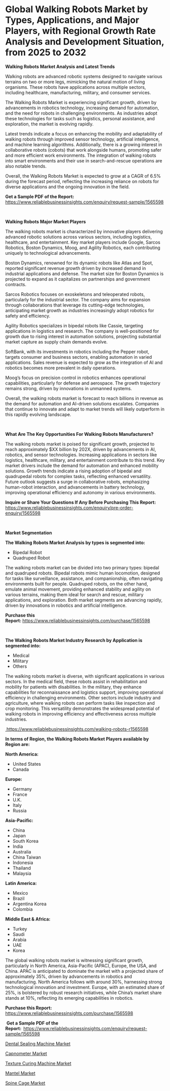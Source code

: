<p><h1>Global Walking Robots Market by Types, Applications, and Major Players, with Regional Growth Rate Analysis and Development Situation, from 2025 to 2032</h1></p><p><strong>Walking Robots Market Analysis and Latest Trends</strong></p>
<p><p>Walking robots are advanced robotic systems designed to navigate various terrains on two or more legs, mimicking the natural motion of living organisms. These robots have applications across multiple sectors, including healthcare, manufacturing, military, and consumer services. </p><p>The Walking Robots Market is experiencing significant growth, driven by advancements in robotics technology, increasing demand for automation, and the need for robots in challenging environments. As industries adopt these technologies for tasks such as logistics, personal assistance, and exploration, the market is evolving rapidly. </p><p>Latest trends indicate a focus on enhancing the mobility and adaptability of walking robots through improved sensor technology, artificial intelligence, and machine learning algorithms. Additionally, there is a growing interest in collaborative robots (cobots) that work alongside humans, promoting safer and more efficient work environments. The integration of walking robots into smart environments and their use in search-and-rescue operations are also notable trends. </p><p>Overall, the Walking Robots Market is expected to grow at a CAGR of 6.5% during the forecast period, reflecting the increasing reliance on robots for diverse applications and the ongoing innovation in the field.</p></p>
<p><strong>Get a Sample PDF of the Report:&nbsp;</strong> <a href="https://www.reliablebusinessinsights.com/enquiry/request-sample/1565598?utm_campaign=1113&utm_medium=2&utm_source=Github&utm_content=ia&utm_term=08042025&utm_id=walking-robots">https://www.reliablebusinessinsights.com/enquiry/request-sample/1565598</a></p>
<p>&nbsp;</p>
<p><strong>Walking Robots Major Market Players</strong></p>
<p><p>The walking robots market is characterized by innovative players delivering advanced robotic solutions across various sectors, including logistics, healthcare, and entertainment. Key market players include Google, Sarcos Robotics, Boston Dynamics, Moog, and Agility Robotics, each contributing uniquely to technological advancements.</p><p>Boston Dynamics, renowned for its dynamic robots like Atlas and Spot, reported significant revenue growth driven by increased demand in industrial applications and defense. The market size for Boston Dynamics is projected to expand as it capitalizes on partnerships and government contracts.</p><p>Sarcos Robotics focuses on exoskeletons and teleoperated robots, particularly for the industrial sector. The company aims for expansion through collaborations that leverage its cutting-edge technologies, anticipating market growth as industries increasingly adopt robotics for safety and efficiency.</p><p>Agility Robotics specializes in bipedal robots like Cassie, targeting applications in logistics and research. The company is well-positioned for growth due to rising interest in automation solutions, projecting substantial market capture as supply chain demands evolve.</p><p>SoftBank, with its investments in robotics including the Pepper robot, targets consumer and business sectors, enabling automation in varied applications. Sales revenue is expected to grow as the integration of AI and robotics becomes more prevalent in daily operations.</p><p>Moog’s focus on precision control in robotics enhances operational capabilities, particularly for defense and aerospace. The growth trajectory remains strong, driven by innovations in unmanned systems.</p><p>Overall, the walking robots market is forecast to reach billions in revenue as the demand for automation and AI-driven solutions escalates. Companies that continue to innovate and adapt to market trends will likely outperform in this rapidly evolving landscape.</p></p>
<p>&nbsp;</p>
<p><strong>What Are The Key Opportunities For Walking Robots Manufacturers?</strong></p>
<p><p>The walking robots market is poised for significant growth, projected to reach approximately $XX billion by 202X, driven by advancements in AI, robotics, and sensor technologies. Increasing applications in sectors like logistics, healthcare, military, and entertainment contribute to this trend. Key market drivers include the demand for automation and enhanced mobility solutions. Growth trends indicate a rising adoption of bipedal and quadrupedal robots for complex tasks, reflecting enhanced versatility. Future outlook suggests a surge in collaborative robots, emphasizing human-robot interaction, and advancements in battery technology, improving operational efficiency and autonomy in various environments.</p></p>
<p><strong>Inquire or Share Your Questions If Any Before Purchasing This Report:</strong> <a href="https://www.reliablebusinessinsights.com/enquiry/pre-order-enquiry/1565598?utm_campaign=1113&utm_medium=2&utm_source=Github&utm_content=ia&utm_term=08042025&utm_id=walking-robots">https://www.reliablebusinessinsights.com/enquiry/pre-order-enquiry/1565598</a></p>
<p>&nbsp;</p>
<p><strong>Market Segmentation</strong></p>
<p><strong>The Walking Robots Market Analysis by types is segmented into:</strong></p>
<p><ul><li>Bipedal Robot</li><li>Quadruped Robot</li></ul></p>
<p><p>The walking robots market can be divided into two primary types: bipedal and quadruped robots. Bipedal robots mimic human locomotion, designed for tasks like surveillance, assistance, and companionship, often navigating environments built for people. Quadruped robots, on the other hand, emulate animal movement, providing enhanced stability and agility on various terrains, making them ideal for search and rescue, military applications, and exploration. Both market segments are advancing rapidly, driven by innovations in robotics and artificial intelligence.</p></p>
<p><strong>Purchase this Report:&nbsp;</strong><a href="https://www.reliablebusinessinsights.com/purchase/1565598?utm_campaign=1113&utm_medium=2&utm_source=Github&utm_content=ia&utm_term=08042025&utm_id=walking-robots">https://www.reliablebusinessinsights.com/purchase/1565598</a></p>
<p>&nbsp;</p>
<p><strong>The Walking Robots Market Industry Research by Application is segmented into:</strong></p>
<p><ul><li>Medical</li><li>Military</li><li>Others</li></ul></p>
<p><p>The walking robots market is diverse, with significant applications in various sectors. In the medical field, these robots assist in rehabilitation and mobility for patients with disabilities. In the military, they enhance capabilities for reconnaissance and logistics support, improving operational efficiency in challenging environments. Other sectors include industry and agriculture, where walking robots can perform tasks like inspection and crop monitoring. This versatility demonstrates the widespread potential of walking robots in improving efficiency and effectiveness across multiple industries.</p></p>
<p><a href="https://www.reliablebusinessinsights.com/walking-robots-r1565598?utm_campaign=1113&utm_medium=2&utm_source=Github&utm_content=ia&utm_term=08042025&utm_id=walking-robots">&nbsp;https://www.reliablebusinessinsights.com/walking-robots-r1565598</a></p>
<p><strong>In terms of Region, the Walking Robots Market Players available by Region are:</strong></p>
<p>
    <p> <strong> North America: </strong>
        <ul>
            <li>United States</li>
            <li>Canada</li>
        </ul>
        </p> 
    <p> <strong> Europe: </strong>
        <ul>
            <li>Germany</li>
            <li>France</li>
            <li>U.K.</li>
            <li>Italy</li>
            <li>Russia</li>
        </ul>
        </p> 
    <p> <strong> Asia-Pacific: </strong>
        <ul>
            <li>China</li>
            <li>Japan</li>
            <li>South Korea</li>
            <li>India</li>
            <li>Australia</li>
            <li>China Taiwan</li>
            <li>Indonesia</li>
            <li>Thailand</li>
            <li>Malaysia</li>
        </ul>
        </p> 
    <p> <strong> Latin America: </strong>
        <ul>
            <li>Mexico</li>
            <li>Brazil</li>
            <li>Argentina Korea</li>
            <li>Colombia</li>
        </ul>
        </p> 
    <p> <strong> Middle East & Africa: </strong>
        <ul>
            <li>Turkey</li>
            <li>Saudi</li>
            <li>Arabia</li>
            <li>UAE</li>
            <li>Korea</li>
        </ul>
    </p>
    </p>
<p><p>The global walking robots market is witnessing significant growth, particularly in North America, Asia-Pacific (APAC), Europe, the USA, and China. APAC is anticipated to dominate the market with a projected share of approximately 35%, driven by advancements in robotics and manufacturing. North America follows with around 30%, harnessing strong technological innovation and investment. Europe, with an estimated share of 25%, is bolstered by robust research initiatives, while China’s market share stands at 10%, reflecting its emerging capabilities in robotics.</p></p>
<p><strong>Purchase this Report: </strong><a href="https://www.reliablebusinessinsights.com/purchase/1565598?utm_campaign=1113&utm_medium=2&utm_source=Github&utm_content=ia&utm_term=08042025&utm_id=walking-robots">https://www.reliablebusinessinsights.com/purchase/1565598</a></p>
<p>&nbsp;<strong>Get a Sample PDF of the Report:&nbsp;&nbsp;</strong><a href="https://www.reliablebusinessinsights.com/enquiry/request-sample/1565598?utm_campaign=1113&utm_medium=2&utm_source=Github&utm_content=ia&utm_term=08042025&utm_id=walking-robots">https://www.reliablebusinessinsights.com/enquiry/request-sample/1565598</a></p>
<p><strong></strong></p>
<p><p><a href="https://www.linkedin.com/pulse/projected-cagr-131-report-dental-sealing-machine-market-hv9bc?utm_campaign=1113&utm_medium=2&utm_source=Github&utm_content=ia&utm_term=08042025&utm_id=walking-robots">Dental Sealing Machine Market</a></p><p><a href="https://www.linkedin.com/pulse/data-global-capnometer-markets-share-size-growth-opportunity-iuoef?utm_campaign=1113&utm_medium=2&utm_source=Github&utm_content=ia&utm_term=08042025&utm_id=walking-robots">Capnometer Market</a></p><p><a href="https://github.com/mafeasavzal/Market-Research-Report-List-1/blob/main/texture-curing-machine-market.md?utm_campaign=1113&utm_medium=2&utm_source=Github&utm_content=ia&utm_term=08042025&utm_id=walking-robots">Texture Curing Machine Market</a></p><p><a href="https://github.com/seemagarbeha/Market-Research-Report-List-1/blob/main/mantel-market.md?utm_campaign=1113&utm_medium=2&utm_source=Github&utm_content=ia&utm_term=08042025&utm_id=walking-robots">Mantel Market</a></p><p><a href="https://www.linkedin.com/pulse/comprehensive-report-spine-cage-market-new-trends-competition-rbagf?utm_campaign=1113&utm_medium=2&utm_source=Github&utm_content=ia&utm_term=08042025&utm_id=walking-robots">Spine Cage Market</a></p></p>